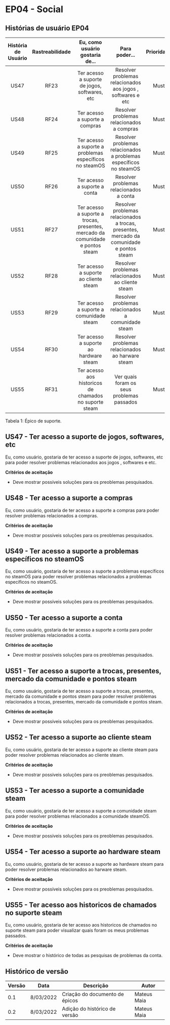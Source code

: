# EP04 - Social

## Histórias de usuário EP04

| História de Usuário | Rastreabilidade |    Eu, como usuário gostaria de...    |                                  Para poder...                                   | Prioridade |
| :-----------------: | :-------------: | :-----------------------------------: | :------------------------------------------------------------------------------: | :--------: |
|        US47         |       RF23       |     Ter acesso a suporte de jogos, softwares, etc     |       Resolver problemas relacionados aos jogos , softwares e etc            |    Must    |
|        US48         |       RF24       |    Ter acesso a suporte a compras    |   Resolver problemas relacionados a compras     |    Must    |
|        US49         |       RF25       |    Ter acesso a suporte a problemas específicos no steamOS        |   Resolver problemas relacionados a problemas específicos no steamOS   |    Must    |
|        US50         |      RF26       |  Ter acesso a suporte a conta   |   Resolver problemas relacionados a conta      |    Must    |
|        US51         |      RF27       |  Ter acesso a suporte a trocas, presentes, mercado da comunidade e pontos steam      | Resolver problemas relacionados a trocas, presentes, mercado da comunidade e pontos steam |    Must    |
|        US52         |      RF28       |  Ter acesso a suporte ao cliente steam     |  Resolver problemas relacionados ao cliente steam     |    Must    |
|        US53         |      RF29       |  Ter acesso a suporte a comunidade steam   |   Resolver problemas relacionados a comunidade steam   |   Must   |
|        US54         |      RF30       |  Ter acesso a suporte ao hardware steam |  Resolver problemas relacionados ao harware steam   |   Must   |
|        US55         |      RF31       | Ter acesso aos historicos de chamados no suporte steam |  Ver quais foram os seus problemas passados |   Must   |

<figcaption>Tabela 1: Épico de suporte.</figcaption>

## US47 - Ter acesso a suporte de jogos, softwares, etc

Eu, como usuário, gostaria de ter acesso a suporte de jogos, softwares, etc para poder resolver problemas relacionados aos jogos , softwares e etc.

**Critérios de aceitação**

* Deve mostrar possíveis soluções para os preoblemas pesquisados.

## US48 - Ter acesso a suporte a compras

Eu, como usuário, gostaria de ter acesso a suporte a compras para poder resolver problemas relacionados a compras.

**Critérios de aceitação**

* Deve mostrar possíveis soluções para os preoblemas pesquisados.

## US49 - Ter acesso a suporte a problemas específicos no steamOS

Eu, como usuário, gostaria de ter acesso a suporte a problemas específicos no steamOS para poder resolver problemas relacionados a problemas específicos no steamOS.

**Critérios de aceitação**

* Deve mostrar possíveis soluções para os preoblemas pesquisados.

## US50 - Ter acesso a suporte a conta

Eu, como usuário, gostaria de ter acesso a suporte a conta para poder resolver problemas relacionados a conta.

**Critérios de aceitação**

* Deve mostrar possíveis soluções para os preoblemas pesquisados.

## US51 - Ter acesso a suporte a trocas, presentes, mercado da comunidade e pontos steam

Eu, como usuário, gostaria de ter acesso a suporte a trocas, presentes, mercado da comunidade e pontos steam para poder resolver problemas relacionados a trocas, presentes, mercado da comunidade e pontos steam.

**Critérios de aceitação**

* Deve mostrar possíveis soluções para os preoblemas pesquisados.

## US52 - Ter acesso a suporte ao cliente steam

Eu, como usuário, gostaria de ter acesso a suporte ao cliente steam para poder resolver problemas relacionados ao cliente steam.

**Critérios de aceitação**

* Deve mostrar possíveis soluções para os preoblemas pesquisados.

## US53 - Ter acesso a suporte a comunidade steam

Eu, como usuário, gostaria de ter acesso a suporte a comunidade steam para poder resolver problemas relacionados a comunidade steamOS.

**Critérios de aceitação**

* Deve mostrar possíveis soluções para os preoblemas pesquisados.

## US54 - Ter acesso a suporte ao hardware steam

Eu, como usuário, gostaria de ter acesso a suporte ao hardware steam para poder resolver problemas relacionados ao harware steam.

**Critérios de aceitação**

* Deve mostrar possíveis soluções para os preoblemas pesquisados.

## US55 - Ter acesso aos historicos de chamados no suporte steam

Eu, como usuário, gostaria de ter acesso aos historicos de chamados no suporte steam para poder visualizar quais foram os meus problemas passados.

**Critérios de aceitação**

* Deve mostrar o histórico de todas as pesquisas de problemas da conta. 

## Histórico de versão

| Versão | Data       | Descrição                        | Autor        |
| ------ | ---------- | -------------------------------- | ------------ |
| 0.1    | 8/03/2022 | Criação do documento de épicos | Mateus Maia |
| 0.2    | 8/03/2022 | Adição do histórico de versão | Mateus Maia |
